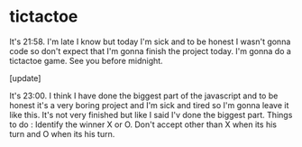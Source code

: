 # tictactoe

It's 21:58. 
I'm late I know but today I'm sick and to be honest I wasn't gonna code so don't expect that I'm gonna finish the project today.
I'm gonna do a tictactoe game.
See you before midnight.

[update]

It's 23:00.
I think I have done the biggest part of the javascript and to be honest it's a very boring project and I'm sick and tired so I'm gonna leave it like this.
It's not very finished but like I said I'v done the biggest part.
Things to do : 
Identify the winner X or O.
Don't accept other than X when its his turn and O when its his turn.